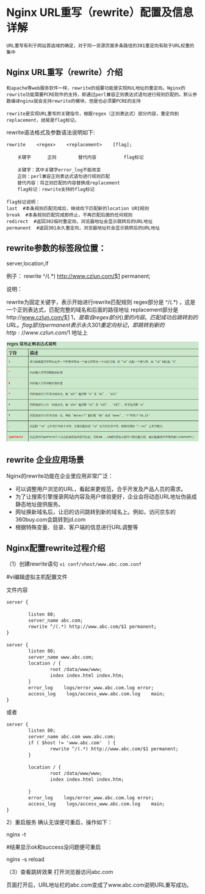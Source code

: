 # Nginx URL重写（rewrite）配置及信息详解
    URL重写有利于网站首选域的确定，对于同一资源页面多条路径的301重定向有助于URL权重的集中

## Nginx URL重写（rewrite）介绍
    和apache等web服务软件一样，rewrite的组要功能是实现RUL地址的重定向。Nginx的rewrite功能需要PCRE软件的支持，即通过perl兼容正则表达式语句进行规则匹配的。默认参数编译nginx就会支持rewrite的模块，但是也必须要PCRE的支持

    rewrite是实现URL重写的关键指令，根据regex（正则表达式）部分内容，重定向到replacement，结尾是flag标记。

rewrite语法格式及参数语法说明如下:

```
rewrite    <regex>    <replacement>    [flag];

    关键字      正则        替代内容          flag标记 

    关键字：其中关键字error_log不能改变
    正则：perl兼容正则表达式语句进行规则匹配
    替代内容：将正则匹配的内容替换成replacement
    flag标记：rewrite支持的flag标记 

flag标记说明：
last  #本条规则匹配完成后，继续向下匹配新的location URI规则
break  #本条规则匹配完成即终止，不再匹配后面的任何规则
redirect  #返回302临时重定向，浏览器地址会显示跳转后的URL地址
permanent  #返回301永久重定向，浏览器地址栏会显示跳转后的URL地址
```

## rewrite参数的标签段位置：
server,location,if

例子：
rewrite ^/(.*) http://www.czlun.com/$1 permanent;

说明：                                        

rewrite为固定关键字，表示开始进行rewrite匹配规则
regex部分是 ^/(.*) ，这是一个正则表达式，匹配完整的域名和后面的路径地址
replacement部分是http://www.czlun.com/$1 $1，是取自regex部分()里的内容。匹配成功后跳转到的URL。
flag部分 permanent表示永久301重定向标记，即跳转到新的 http://www.czlun.com/$1 地址上

![](_v_images/20201118135523688_1161370276.png)


## rewrite 企业应用场景

Nginx的rewrite功能在企业里应用非常广泛：

- 可以调整用户浏览的URL，看起来更规范，合乎开发及产品人员的需求。
- 为了让搜索引擎搜录网站内容及用户体验更好，企业会将动态URL地址伪装成静态地址提供服务。
- 网址换新域名后，让旧的访问跳转到新的域名上。例如，访问京东的360buy.com会跳转到jd.com
- 根据特殊变量、目录、客户端的信息进行URL调整等

## Nginx配置rewrite过程介绍
（1）创建rewrite语句
`vi conf/vhost/www.abc.com.conf`

#vi编辑虚拟主机配置文件

文件内容
```
server {

        listen 80;
        server_name abc.com;
        rewrite ^/(.*) http://www.abc.com/$1 permanent;
}

server {
        listen 80;
        server_name www.abc.com;
        location / {
                root /data/www/www;
                index index.html index.htm;
        }
        error_log    logs/error_www.abc.com.log error;
        access_log    logs/access_www.abc.com.log    main;
}
```
或者
```
server {
        listen 80;
        server_name abc.com www.abc.com;
        if ( $host != 'www.abc.com'  ) {
                rewrite ^/(.*) http://www.abc.com/$1 permanent;
        }

        location / {
                root /data/www/www;
                index index.html index.htm;

        }
        error_log    logs/error_www.abc.com.log error;
        access_log    logs/access_www.abc.com.log    main;
}
```

2）重启服务
确认无误便可重启，操作如下：

nginx -t

#结果显示ok和success没问题便可重启

nginx -s reload

（3）查看跳转效果
打开浏览器访问abc.com

页面打开后，URL地址栏的abc.com变成了www.abc.com说明URL重写成功。
